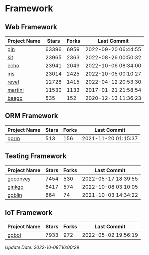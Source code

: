 # Framework

## Web Framework
| Project Name | Stars | Forks | Last Commit |
| ------------ | ----- | ----- | ----------- |
| [gin](https://github.com/gin-gonic/gin) | 63396 | 6959 | 2022-09-20 06:44:55 |
| [kit](https://github.com/go-kit/kit) | 23965 | 2363 | 2022-08-26 00:50:32 |
| [echo](https://github.com/labstack/echo) | 23941 | 2049 | 2022-10-06 08:34:00 |
| [iris](https://github.com/kataras/iris) | 23014 | 2425 | 2022-10-05 00:10:27 |
| [revel](https://github.com/revel/revel) | 12728 | 1415 | 2022-04-12 20:53:30 |
| [martini](https://github.com/go-martini/martini) | 11530 | 1133 | 2017-01-21 21:58:54 |
| [beego](https://github.com/astaxie/beego) | 535 | 152 | 2020-12-13 11:36:23 |

## ORM Framework
| Project Name | Stars | Forks | Last Commit |
| ------------ | ----- | ----- | ----------- |
| [gorm](https://github.com/jinzhu/gorm) | 513 | 156 | 2021-11-20 01:15:37 |

## Testing Framework
| Project Name | Stars | Forks | Last Commit |
| ------------ | ----- | ----- | ----------- |
| [goconvey](https://github.com/smartystreets/goconvey) | 7454 | 530 | 2022-05-17 18:39:55 |
| [ginkgo](https://github.com/onsi/ginkgo) | 6417 | 574 | 2022-10-08 03:10:05 |
| [goblin](https://github.com/franela/goblin) | 864 | 74 | 2021-10-03 14:34:22 |

## IoT Framework
| Project Name | Stars | Forks | Last Commit |
| ------------ | ----- | ----- | ----------- |
| [gobot](https://github.com/hybridgroup/gobot) | 7933 | 972 | 2022-05-02 19:56:19 |

*Update Date: 2022-10-08T16:00:29*
